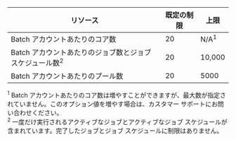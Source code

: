 リソース|既定の制限|上限
---|---|---
Batch アカウントあたりのコア数|20|N/A<sup>1</sup>
Batch アカウントあたりのジョブ数とジョブ スケジュール数<sup>2</sup>|20|10,000
Batch アカウントあたりのプール数|20|5000

<sup>1</sup> Batch アカウントあたりのコア数は増やすことができますが、最大数が指定されていません。このオプション値を増やす場合は、カスタマー サポートにお問い合わせください。  
<sup>2</sup> 一度だけ実行されるアクティブなジョブとアクティブなジョブ スケジュールが含まれています。完了したジョブとジョブ スケジュールに制限はありません。

<!------HONumber=Nov15_HO1-->